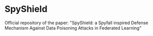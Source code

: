 # SpyShield
Official repository of the paper: "SpyShield: a Spyfall inspired Defense Mechanism Against Data Poisoning Attacks in Federated Learning"
